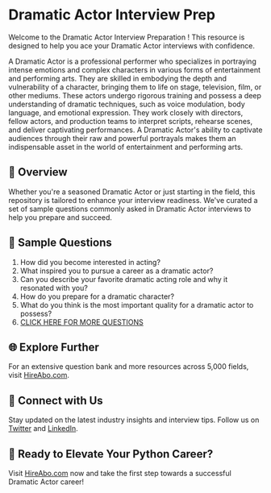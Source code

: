 # Dramatic Actor Interview Prep

Welcome to the Dramatic Actor Interview Preparation ! This resource is designed to help you ace your Dramatic Actor interviews with confidence.

A Dramatic Actor is a professional performer who specializes in portraying intense emotions and complex characters in various forms of entertainment and performing arts. They are skilled in embodying the depth and vulnerability of a character, bringing them to life on stage, television, film, or other mediums. These actors undergo rigorous training and possess a deep understanding of dramatic techniques, such as voice modulation, body language, and emotional expression. They work closely with directors, fellow actors, and production teams to interpret scripts, rehearse scenes, and deliver captivating performances. A Dramatic Actor's ability to captivate audiences through their raw and powerful portrayals makes them an indispensable asset in the world of entertainment and performing arts.

## 🚀 Overview

Whether you're a seasoned Dramatic Actor or just starting in the field, this repository is tailored to enhance your interview readiness. We've curated a set of sample questions commonly asked in Dramatic Actor interviews to help you prepare and succeed.

## 📝 Sample Questions

1. How did you become interested in acting?
2. What inspired you to pursue a career as a dramatic actor?
3. Can you describe your favorite dramatic acting role and why it resonated with you?
4. How do you prepare for a dramatic character?
5. What do you think is the most important quality for a dramatic actor to possess?
6. [CLICK HERE FOR MORE QUESTIONS](https://hireabo.com/job/16_0_11/Dramatic%20Actor)

## 🌐 Explore Further

For an extensive question bank and more resources across 5,000 fields, visit [HireAbo.com](https://www.hireabo.com).

## 📱 Connect with Us

Stay updated on the latest industry insights and interview tips. Follow us on [Twitter](https://twitter.com/hireabo) and [LinkedIn](https://www.linkedin.com/in/hire-abo-3609972a8/).

## 🚀 Ready to Elevate Your Python Career?

Visit [HireAbo.com](https://www.hireabo.com) now and take the first step towards a successful Dramatic Actor career!